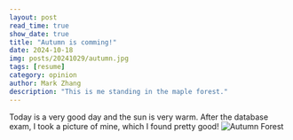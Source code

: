 ```yaml
---
layout: post
read_time: true
show_date: true
title: "Autumn is comming!"
date: 2024-10-18
img: posts/20241029/autumn.jpg
tags: [resume]
category: opinion
author: Mark Zhang
description: "This is me standing in the maple forest."
---
```

Today is a very good day and the sun is very warm.
After the database exam, I took a picture of mine, which I found pretty good!
![Autumn Forest](../assets/img/posts/20241029/autumn.jpg)